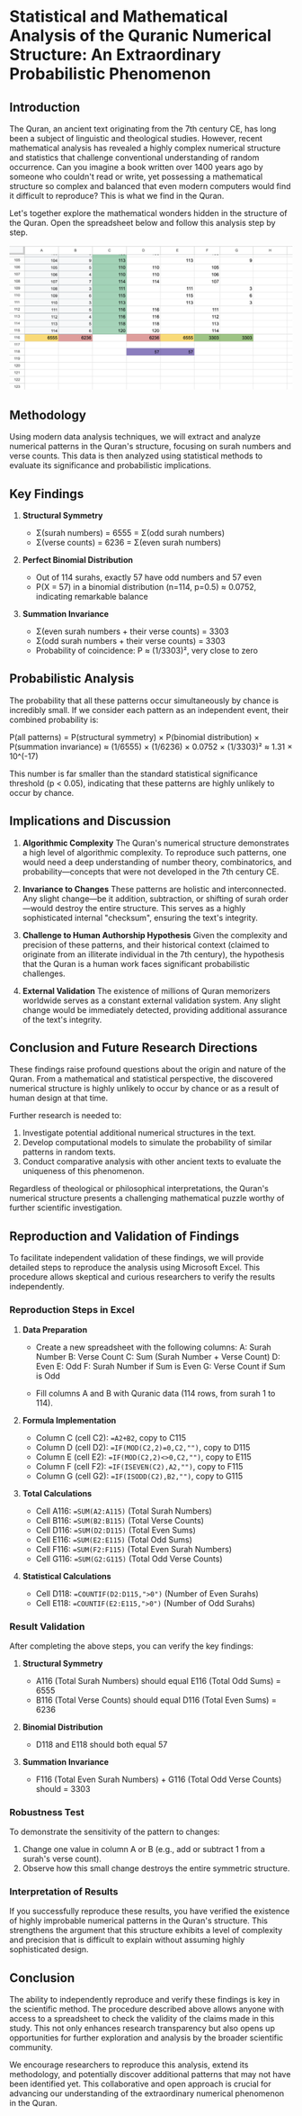 # Statistical and Mathematical Analysis of the Quranic Numerical Structure: An Extraordinary Probabilistic Phenomenon

## Introduction

The Quran, an ancient text originating from the 7th century CE, has long been a subject of linguistic and theological studies. However, recent mathematical analysis has revealed a highly complex numerical structure and statistics that challenge conventional understanding of random occurrence. Can you imagine a book written over 1400 years ago by someone who couldn't read or write, yet possessing a mathematical structure so complex and balanced that even modern computers would find it difficult to reproduce? This is what we find in the Quran.

Let's together explore the mathematical wonders hidden in the structure of the Quran. Open the spreadsheet below and follow this analysis step by step.

![Link Excel](https://github.com/mirzaakhena/Quran-Checksum/blob/main/Table-Screenshot.png)

## Methodology

Using modern data analysis techniques, we will extract and analyze numerical patterns in the Quran's structure, focusing on surah numbers and verse counts. This data is then analyzed using statistical methods to evaluate its significance and probabilistic implications.

## Key Findings

1. **Structural Symmetry**
   - Σ(surah numbers) = 6555 = Σ(odd surah numbers)
   - Σ(verse counts) = 6236 = Σ(even surah numbers)

2. **Perfect Binomial Distribution**
   - Out of 114 surahs, exactly 57 have odd numbers and 57 even
   - P(X = 57) in a binomial distribution (n=114, p=0.5) ≈ 0.0752, indicating remarkable balance

3. **Summation Invariance**
   - Σ(even surah numbers + their verse counts) = 3303
   - Σ(odd surah numbers + their verse counts) = 3303
   - Probability of coincidence: P ≈ (1/3303)², very close to zero

## Probabilistic Analysis

The probability that all these patterns occur simultaneously by chance is incredibly small. If we consider each pattern as an independent event, their combined probability is:

P(all patterns) = P(structural symmetry) × P(binomial distribution) × P(summation invariance)
               ≈ (1/6555) × (1/6236) × 0.0752 × (1/3303)²
               ≈ 1.31 × 10^(-17)

This number is far smaller than the standard statistical significance threshold (p < 0.05), indicating that these patterns are highly unlikely to occur by chance.

## Implications and Discussion

1. **Algorithmic Complexity**
   The Quran's numerical structure demonstrates a high level of algorithmic complexity. To reproduce such patterns, one would need a deep understanding of number theory, combinatorics, and probability—concepts that were not developed in the 7th century CE.

2. **Invariance to Changes**
   These patterns are holistic and interconnected. Any slight change—be it addition, subtraction, or shifting of surah order—would destroy the entire structure. This serves as a highly sophisticated internal "checksum", ensuring the text's integrity.

3. **Challenge to Human Authorship Hypothesis**
   Given the complexity and precision of these patterns, and their historical context (claimed to originate from an illiterate individual in the 7th century), the hypothesis that the Quran is a human work faces significant probabilistic challenges.

4. **External Validation**
   The existence of millions of Quran memorizers worldwide serves as a constant external validation system. Any slight change would be immediately detected, providing additional assurance of the text's integrity.

## Conclusion and Future Research Directions

These findings raise profound questions about the origin and nature of the Quran. From a mathematical and statistical perspective, the discovered numerical structure is highly unlikely to occur by chance or as a result of human design at that time.

Further research is needed to:
1. Investigate potential additional numerical structures in the text.
2. Develop computational models to simulate the probability of similar patterns in random texts.
3. Conduct comparative analysis with other ancient texts to evaluate the uniqueness of this phenomenon.

Regardless of theological or philosophical interpretations, the Quran's numerical structure presents a challenging mathematical puzzle worthy of further scientific investigation.

## Reproduction and Validation of Findings

To facilitate independent validation of these findings, we will provide detailed steps to reproduce the analysis using Microsoft Excel. This procedure allows skeptical and curious researchers to verify the results independently.

### Reproduction Steps in Excel

1. **Data Preparation**
   - Create a new spreadsheet with the following columns:
     A: Surah Number
     B: Verse Count
     C: Sum (Surah Number + Verse Count)
     D: Even
     E: Odd
     F: Surah Number if Sum is Even
     G: Verse Count if Sum is Odd

   - Fill columns A and B with Quranic data (114 rows, from surah 1 to 114).

2. **Formula Implementation**
   - Column C (cell C2): `=A2+B2`, copy to C115
   - Column D (cell D2): `=IF(MOD(C2,2)=0,C2,"")`, copy to D115
   - Column E (cell E2): `=IF(MOD(C2,2)<>0,C2,"")`, copy to E115
   - Column F (cell F2): `=IF(ISEVEN(C2),A2,"")`, copy to F115
   - Column G (cell G2): `=IF(ISODD(C2),B2,"")`, copy to G115

3. **Total Calculations**
   - Cell A116: `=SUM(A2:A115)` (Total Surah Numbers)
   - Cell B116: `=SUM(B2:B115)` (Total Verse Counts)
   - Cell D116: `=SUM(D2:D115)` (Total Even Sums)
   - Cell E116: `=SUM(E2:E115)` (Total Odd Sums)
   - Cell F116: `=SUM(F2:F115)` (Total Even Surah Numbers)
   - Cell G116: `=SUM(G2:G115)` (Total Odd Verse Counts)

4. **Statistical Calculations**
   - Cell D118: `=COUNTIF(D2:D115,">0")` (Number of Even Surahs)
   - Cell E118: `=COUNTIF(E2:E115,">0")` (Number of Odd Surahs)

### Result Validation

After completing the above steps, you can verify the key findings:

1. **Structural Symmetry**
   - A116 (Total Surah Numbers) should equal E116 (Total Odd Sums) = 6555
   - B116 (Total Verse Counts) should equal D116 (Total Even Sums) = 6236

2. **Binomial Distribution**
   - D118 and E118 should both equal 57

3. **Summation Invariance**
   - F116 (Total Even Surah Numbers) + G116 (Total Odd Verse Counts) should = 3303

### Robustness Test

To demonstrate the sensitivity of the pattern to changes:

1. Change one value in column A or B (e.g., add or subtract 1 from a surah's verse count).
2. Observe how this small change destroys the entire symmetric structure.

### Interpretation of Results

If you successfully reproduce these results, you have verified the existence of highly improbable numerical patterns in the Quran's structure. This strengthens the argument that this structure exhibits a level of complexity and precision that is difficult to explain without assuming highly sophisticated design.

## Conclusion

The ability to independently reproduce and verify these findings is key in the scientific method. The procedure described above allows anyone with access to a spreadsheet to check the validity of the claims made in this study. This not only enhances research transparency but also opens up opportunities for further exploration and analysis by the broader scientific community.

We encourage researchers to reproduce this analysis, extend its methodology, and potentially discover additional patterns that may not have been identified yet. This collaborative and open approach is crucial for advancing our understanding of the extraordinary numerical phenomenon in the Quran.